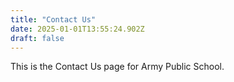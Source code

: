 ```yaml
---
title: "Contact Us"
date: 2025-01-01T13:55:24.902Z
draft: false
---
```


This is the Contact Us page for Army Public School.
